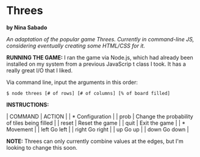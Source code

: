 # Threes
**by Nina Sabado**

*An adaptation of the popular game Threes. Currently in command-line JS, considering eventually creating some HTML/CSS for it.*

**RUNNING THE GAME:**
I ran the game via Node.js, which had already been installed on my system from a previous JavaScrip t class I took. It has a really great I/O that I liked.

Via command line, input the arguments in this order:
````
$ node threes [# of rows] [# of columns] [% of board filled]
````

**INSTRUCTIONS:**

| COMMAND | ACTION   |
| * Configuration    |
| prob    | Change the probability of tiles being filled |
| reset   | Reset the game                               |
| quit    | Exit the game                                |
| * Movement         |
| left      Go left  |
| right     Go right |
| up        Go up    |
| down      Go down  |

**NOTE:**
Threes can only currently combine values at the edges, but I'm looking to change this soon.


